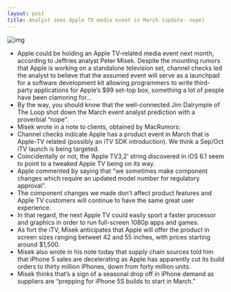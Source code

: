 ```yaml
---
layout: post
title: Analyst sees Apple TV media event in March (update- nope)
---
```

![img](http://media.idownloadblog.com/wp-content/uploads/2012/11/HDTV-with-Apple-logo-small.jpg)
* Apple could be holding an Apple TV-related media event next month, according to Jeffries analyst Peter Misek. Despite the mounting rumors that Apple is working on a standalone television set, channel checks led the analyst to believe that the assumed event will serve as a launchpad for a software development kit allowing programmers to write third-party applications for Apple’s $99 set-top box, something a lot of people have been clamoring for…
* By the way, you should know that the well-connected Jim Dalrymple of The Loop shot down the March event analyst prediction with a proverbial “nope”.
* Misek wrote in a note to clients, obtained by MacRumors:
* Channel checks indicate Apple has a product event in March that is Apple-TV related (possibly an iTV SDK introduction). We think a Sep/Oct iTV launch is being targeted.
* Coincidentally or not, the ‘Apple TV3,2’ string discovered in iOS 6.1 seem to point to a tweaked Apple TV being on its way.
* Apple commented by saying that “we sometimes make component changes which require an updated model number for regulatory approval”.
* The component changes we made don’t affect product features and Apple TV customers will continue to have the same great user experience.
* In that regard, the next Apple TV could easily sport a faster processor and graphics in order to run full-screen 1080p apps and games.
* As fort the iTV, Misek anticipates that Apple will offer the product in screen sizes ranging betweet 42 and 55 inches, with prices starting around $1,500.
* Misek also wrote in his note today that supply chain sources told him that iPhone 5 sales are decelerating as Apple has apparently cut its build orders to thirty million iPhones, down from forty million units.
* Misek thinks that’s a sign of a seasonal drop off in iPhone demand as suppliers are “prepping for iPhone 5S builds to start in March.”

